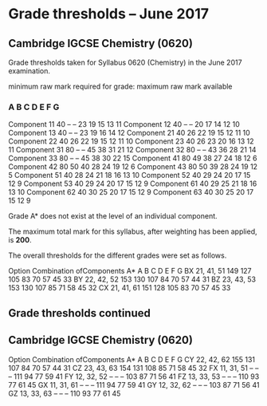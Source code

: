# Grade thresholds – June 2017 

## Cambridge IGCSE Chemistry (0620) 

Grade thresholds taken for Syllabus 0620 (Chemistry) in the June 2017 examination. 

 minimum raw mark required for grade: maximum raw mark available 

### A B C D E F G 

 Component 11 40 – – 23 19 15 13 11 Component 12 40 – – 20 17 14 12 10 Component 13 40 – – 23 19 16 14 12 Component 21 40 26 22 19 15 12 11 10 Component 22 40 26 22 19 15 12 11 10 Component 23 40 26 23 20 16 13 12 11 Component 31 80 – – 45 38 31 21 12 Component 32 80 – – 43 36 28 21 14 Component 33 80 – – 45 38 30 22 15 Component 41 80 49 38 27 24 18 12 6 Component 42 80 50 40 28 24 19 12 6 Component 43 80 50 39 28 24 19 12 5 Component 51 40 28 24 21 18 16 13 10 Component 52 40 29 24 20 17 15 12 9 Component 53 40 29 24 20 17 15 12 9 Component 61 40 29 25 21 18 16 13 10 Component 62 40 30 25 20 17 15 12 9 Component 63 40 30 25 20 17 15 12 9 

Grade A* does not exist at the level of an individual component. 

The maximum total mark for this syllabus, after weighting has been applied, is **200**. 

The overall thresholds for the different grades were set as follows. 

 Option Combination ofComponents A* A B C D E F G BX 21, 41, 51 149 127 105 83 70 57 45 33 BY 22, 42, 52 153 130 107 84 70 57 44 31 BZ 23, 43, 53 153 130 107 85 71 58 45 32 CX 21, 41, 61 151 128 105 83 70 57 45 33 


## Grade thresholds continued 

## Cambridge IGCSE Chemistry (0620) 

 Option Combination ofComponents A* A B C D E F G CY 22, 42, 62 155 131 107 84 70 57 44 31 CZ 23, 43, 63 154 131 108 85 71 58 45 32 FX 11, 31, 51 – – – 111 94 77 59 41 FY 12, 32, 52 – – – 103 87 71 56 41 FZ 13, 33, 53 – – – 110 93 77 61 45 GX 11, 31, 61 – – – 111 94 77 59 41 GY 12, 32, 62 – – – 103 87 71 56 41 GZ 13, 33, 63 – – – 110 93 77 61 45 


